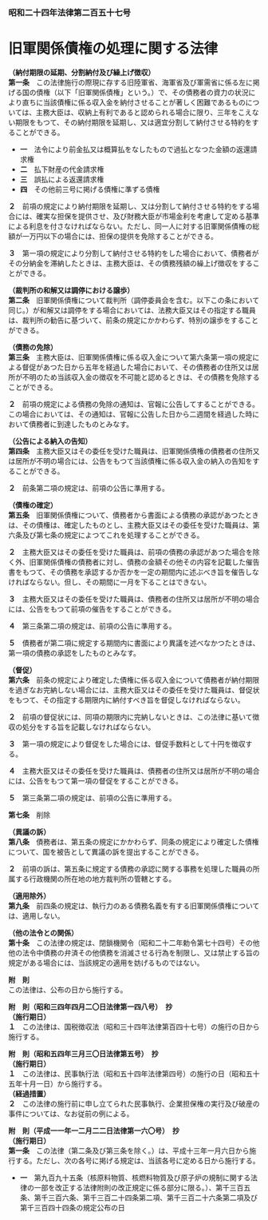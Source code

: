 ### 昭和二十四年法律第二百五十七号  
# 旧軍関係債権の処理に関する法律  
  
**（納付期限の延期、分割納付及び繰上げ徴収）**  
**第一条**　この法律施行の際現に存する旧陸軍省、海軍省及び軍需省に係る左に掲げる国の債権（以下「旧軍関係債権」という。）で、その債務者の資力の状況により直ちに当該債権に係る収入金を納付させることが著しく困難であるものについては、主務大臣は、収納上有利であると認められる場合に限り、三年をこえない期限をもつて、その納付期限を延期し、又は適宜分割して納付させる特約をすることができる。  
* **一**　法令により前金払又は概算払をなしたもので過払となつた金額の返還請求権  
* **二**　払下財産の代金請求権  
* **三**　誤払による返還請求権  
* **四**　その他前三号に掲げる債権に準ずる債権  
  
**２**　前項の規定により納付期限を延期し、又は分割して納付させる特約をする場合には、確実な担保を提供させ、及び財務大臣が市場金利を考慮して定める基準による利息を付さなければならない。ただし、同一人に対する旧軍関係債権の総額が一万円以下の場合には、担保の提供を免除することができる。  
  
**３**　第一項の規定により分割して納付させる特約をした場合において、債務者がその分納金を滞納したときは、主務大臣は、その債務残額の繰上げ徴収をすることができる。  
  
**（裁判所の和解又は調停における譲歩）**  
**第二条**　旧軍関係債権について裁判所（調停委員会を含む。以下この条において同じ。）が和解又は調停をする場合においては、法務大臣又はその指定する職員は、裁判所の勧告に基づいて、前条の規定にかかわらず、特別の譲歩をすることができる。  
  
**（債務の免除）**  
**第三条**　主務大臣は、旧軍関係債権に係る収入金について第六条第一項の規定による督促があつた日から五年を経過した場合において、その債務者の住所又は居所が不明のため当該収入金の徴収を不可能と認めるときは、その債務を免除することができる。  
  
**２**　前項の規定による債務の免除の通知は、官報に公告してすることができる。この場合においては、その通知は、官報に公告した日から二週間を経過した時において債務者に到達したものとみなす。  
  
**（公告による納入の告知）**  
**第四条**　主務大臣又はその委任を受けた職員は、旧軍関係債権の債務者の住所又は居所が不明の場合には、公告をもつて当該債権に係る収入金の納入の告知をすることができる。  
  
**２**　前条第二項の規定は、前項の公告に準用する。  
  
**（債権の確定）**  
**第五条**　旧軍関係債権について、債務者から書面による債務の承認があつたときは、その債権は、確定したものとし、主務大臣又はその委任を受けた職員は、第六条及び第七条の規定によつてこれを処理することができる。  
  
**２**　主務大臣又はその委任を受けた職員は、前項の債務の承認があつた場合を除く外、旧軍関係債権の債務者に対し、債務の金額その他その内容を記載した催告書をもつて、その債務を承認するか否かを一定の期間内に述ぶべき旨を催告しなければならない。但し、その期間に一月を下ることはできない。  
  
**３**　主務大臣又はその委任を受けた職員は、債務者の住所又は居所が不明の場合には、公告をもつて前項の催告をすることができる。  
  
**４**　第三条第二項の規定は、前項の公告に準用する。  
  
**５**　債務者が第二項に規定する期間内に書面により異議を述べなかつたときは、第一項の債務の承認をしたものとみなす。  
  
**（督促）**  
**第六条**　前条の規定により確定した債権に係る収入金について債務者が納付期限を過ぎなお完納しない場合には、主務大臣又はその委任を受けた職員は、督促状をもつて、その指定する期限内に納付すべき旨を督促しなければならない。  
  
**２**　前項の督促状には、同項の期限内に完納しないときは、この法律に基いて徴収の処分をする旨を記載しなければならない。  
  
**３**　第一項の規定により督促をした場合には、督促手数料として十円を徴収する。  
  
**４**　主務大臣又はその委任を受けた職員は、債務者の住所又は居所が不明の場合には、公告をもつて第一項の督促をすることができる。  
  
**５**　第三条第二項の規定は、前項の公告に準用する。  
  
**第七条**　削除  
  
**（異議の訴）**  
**第八条**　債務者は、第五条の規定にかかわらず、同条の規定により確定した債権について、国を被告として異議の訴を提出することができる。  
  
**２**　前項の訴は、第五条に規定する債務の承認に関する事務を処理した職員の所属する行政機関の所在地の地方裁判所の管轄とする。  
  
**（適用除外）**  
**第九条**　前四条の規定は、執行力のある債務名義を有する旧軍関係債権については、適用しない。  
  
**（他の法令との関係）**  
**第十条**　この法律の規定は、閉鎖機関令（昭和二十二年勅令第七十四号）その他他の法令中債務の弁済その他債務を消滅させる行為を制限し、又は禁止する旨の規定がある場合には、当該規定の適用を妨げるものではない。  
  
**附　則**  
この法律は、公布の日から施行する。  
  
**附　則（昭和三四年四月二〇日法律第一四八号）　抄**  
**（施行期日）**  
**１**　この法律は、国税徴収法（昭和三十四年法律第百四十七号）の施行の日から施行する。  
  
**附　則（昭和五四年三月三〇日法律第五号）　抄**  
**（施行期日）**  
**１**　この法律は、民事執行法（昭和五十四年法律第四号）の施行の日（昭和五十五年十月一日）から施行する。  
**（経過措置）**  
**２**　この法律の施行前に申し立てられた民事執行、企業担保権の実行及び破産の事件については、なお従前の例による。  
  
**附　則（平成一一年一二月二二日法律第一六〇号）　抄**  
**（施行期日）**  
**第一条**　この法律（第二条及び第三条を除く。）は、平成十三年一月六日から施行する。ただし、次の各号に掲げる規定は、当該各号に定める日から施行する。  
* **一**　第九百九十五条（核原料物質、核燃料物質及び原子炉の規制に関する法律の一部を改正する法律附則の改正規定に係る部分に限る。）、第千三百五条、第千三百六条、第千三百二十四条第二項、第千三百二十六条第二項及び第千三百四十四条の規定公布の日  
  

